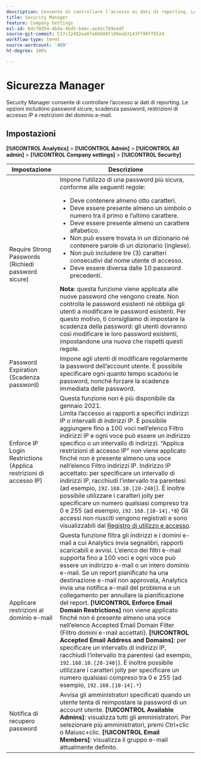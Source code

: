 ```yaml
---
description: Consente di controllare l’accesso ai dati di reporting. Le opzioni includono password sicure, scadenza password, restrizioni di accesso IP e restrizioni del dominio e-mail.
title: Security Manager
feature: Company Settings
exl-id: 6dcf0354-4b4a-4bd5-ba6c-ae42c7b9e4df
source-git-commit: 517c12482ea87a8b600f1d8eab3143ff90ff0524
workflow-type: tm+mt
source-wordcount: '469'
ht-degree: 100%

---
```


# Sicurezza Manager

Security Manager consente di controllare l’accesso ai dati di reporting. Le opzioni includono password sicure, scadenza password, restrizioni di accesso IP e restrizioni del dominio e-mail.

## Impostazioni

**[!UICONTROL Analytics]** > **[!UICONTROL Admin]** > **[!UICONTROL All admin]** > **[!UICONTROL Company settings]** > **[!UICONTROL Security]**

| Impostazione | Descrizione |
| --- | --- |
| Require Strong Passwords (Richiedi password sicure) | Impone l’utilizzo di una password più sicura, conforme alle seguenti regole: <ul><li>Deve contenere almeno otto caratteri.</li><li>Deve essere presente almeno un simbolo o numero tra il primo e l’ultimo carattere.</li><li>Deve essere presente almeno un carattere alfabetico.</li><li>Non può essere trovata in un dizionario né contenere parole di un dizionario (inglese).</li><li>Non può includere tre (3) caratteri consecutivi dal nome utente di accesso.</li><li>Deve essere diversa dalle 10 password precedenti.</li></ul>**Nota**: questa funzione viene applicata alle nuove password che vengono create. Non controlla le password esistenti né obbliga gli utenti a modificare le password esistenti. Per questo motivo, ti consigliamo di impostare la scadenza della password: gli utenti dovranno così modificare le loro password esistenti, impostandone una nuova che rispetti questi regole. |
| Password Expiration (Scadenza password) | Impone agli utenti di modificare regolarmente la password dell’account utente. È possibile specificare ogni quanto tempo scadono le password, nonché forzare la scadenza immediata delle password. |
| Enforce IP Login Restrictions (Applica restrizioni di accesso IP) | Questa funzione non è più disponibile da gennaio 2021.<br> Limita l’accesso ai rapporti a specifici indirizzi IP o intervalli di indirizzi IP. È possibile aggiungere fino a 100 voci nell’elenco Filtro indirizzi IP e ogni voce può essere un indirizzo specifico o un intervallo di indirizzi. “Applica restrizioni di accesso IP” non viene applicato finché non è presente almeno una voce nell’elenco Filtro indirizzi IP. Indirizzo IP accettato: per specificare un intervallo di indirizzi IP, racchiudi l’intervallo tra parentesi (ad esempio, `192.168.10.[20-240]`). È inoltre possibile utilizzare i caratteri jolly per specificare un numero qualsiasi compreso tra 0 e 255 (ad esempio, `192.168.[10-14].*8`) Gli accessi non riusciti vengono registrati e sono visualizzabili dal [Registro di utilizzo e accesso](https://experienceleague.adobe.com/docs/analytics/admin/admin-tools/logs.html?lang=it#section_6FBAF92D9EA244809C45A78A2F0A7232). |
| Applicare restrizioni al dominio e-mail | Questa funzione filtra gli indirizzi e i domini e-mail a cui Analytics invia segnalibri, rapporti scaricabili e avvisi. L’elenco dei filtri e-mail supporta fino a 100 voci e ogni voce può essere un indirizzo e-mail o un intero dominio e-mail. Se un report pianificato ha una destinazione e-mail non approvata, Analytics invia una notifica e-mail del problema e un collegamento per annullare la pianificazione del report. **[!UICONTROL Enforce Email Domain Restrictions]** non viene applicato finché non è presente almeno una voce nell’elenco Accepted Email Domain Filter (Filtro domini e-mail accettati). **[!UICONTROL Accepted Email Address and Domains]**: per specificare un intervallo di indirizzi IP, racchiudi l’intervallo tra parentesi (ad esempio, `192.168.10.[20-240]`). È inoltre possibile utilizzare i caratteri jolly per specificare un numero qualsiasi compreso tra 0 e 255 (ad esempio, `192.168.[10-14].*`) |
| Notifica di recupero password | Avvisa gli amministratori specificati quando un utente tenta di reimpostare la password di un account utente. **[!UICONTROL Available Admins]**: visualizza tutti gli amministratori. Per selezionare più amministratori, premi Ctrl+clic o Maiusc+clic. **[!UICONTROL Email Members]**: visualizza il gruppo e-mail attualmente definito. |
